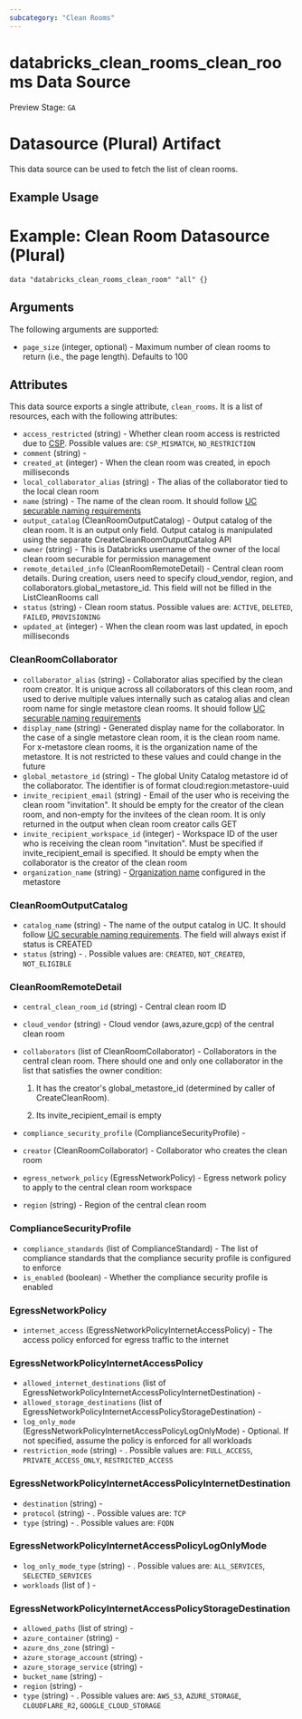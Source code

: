 ```yaml
---
subcategory: "Clean Rooms"
---
```

# databricks_clean_rooms_clean_rooms Data Source
Preview Stage: `GA`

# Datasource (Plural) Artifact

This data source can be used to fetch the list of clean rooms.

## Example Usage
# Example: Clean Room Datasource (Plural)

```hcl
data "databricks_clean_rooms_clean_room" "all" {}
```

## Arguments
The following arguments are supported:
* `page_size` (integer, optional) - Maximum number of clean rooms to return (i.e., the page length). Defaults to 100



## Attributes
This data source exports a single attribute, `clean_rooms`. It is a list of resources, each with the following attributes:
* `access_restricted` (string) - Whether clean room access is restricted due to [CSP](https://docs.databricks.com/en/security/privacy/security-profile.html). Possible values are: `CSP_MISMATCH`, `NO_RESTRICTION`
* `comment` (string) - 
* `created_at` (integer) - When the clean room was created, in epoch milliseconds
* `local_collaborator_alias` (string) - The alias of the collaborator tied to the local clean room
* `name` (string) - The name of the clean room.
  It should follow [UC securable naming requirements](https://docs.databricks.com/en/data-governance/unity-catalog/index.html#securable-object-naming-requirements)
* `output_catalog` (CleanRoomOutputCatalog) - Output catalog of the clean room. It is an output only field. Output catalog is manipulated
  using the separate CreateCleanRoomOutputCatalog API
* `owner` (string) - This is Databricks username of the owner of the local clean room securable for permission management
* `remote_detailed_info` (CleanRoomRemoteDetail) - Central clean room details. During creation, users need to specify
  cloud_vendor, region, and collaborators.global_metastore_id.
  This field will not be filled in the ListCleanRooms call
* `status` (string) - Clean room status. Possible values are: `ACTIVE`, `DELETED`, `FAILED`, `PROVISIONING`
* `updated_at` (integer) - When the clean room was last updated, in epoch milliseconds

### CleanRoomCollaborator
* `collaborator_alias` (string) - Collaborator alias specified by the clean room creator. It is unique across all collaborators of this clean room, and used to derive
  multiple values internally such as catalog alias and clean room name for single metastore clean rooms.
  It should follow [UC securable naming requirements](https://docs.databricks.com/en/data-governance/unity-catalog/index.html#securable-object-naming-requirements)
* `display_name` (string) - Generated display name for the collaborator. In the case of a single metastore clean room, it is the clean
  room name. For x-metastore clean rooms, it is the organization name of the metastore. It is not restricted to
  these values and could change in the future
* `global_metastore_id` (string) - The global Unity Catalog metastore id of the collaborator. The identifier is of format cloud:region:metastore-uuid
* `invite_recipient_email` (string) - Email of the user who is receiving the clean room "invitation". It should be empty
  for the creator of the clean room, and non-empty for the invitees of the clean room.
  It is only returned in the output when clean room creator calls GET
* `invite_recipient_workspace_id` (integer) - Workspace ID of the user who is receiving the clean room "invitation". Must be specified if
  invite_recipient_email is specified.
  It should be empty when the collaborator is the creator of the clean room
* `organization_name` (string) - [Organization name](:method:metastores/list#metastores-delta_sharing_organization_name)
  configured in the metastore

### CleanRoomOutputCatalog
* `catalog_name` (string) - The name of the output catalog in UC.
  It should follow [UC securable naming requirements](https://docs.databricks.com/en/data-governance/unity-catalog/index.html#securable-object-naming-requirements).
  The field will always exist if status is CREATED
* `status` (string) - . Possible values are: `CREATED`, `NOT_CREATED`, `NOT_ELIGIBLE`

### CleanRoomRemoteDetail
* `central_clean_room_id` (string) - Central clean room ID
* `cloud_vendor` (string) - Cloud vendor (aws,azure,gcp) of the central clean room
* `collaborators` (list of CleanRoomCollaborator) - Collaborators in the central clean room. There should one and only one collaborator
  in the list that satisfies the owner condition:
  
  1. It has the creator's global_metastore_id (determined by caller of CreateCleanRoom).
  
  2. Its invite_recipient_email is empty
* `compliance_security_profile` (ComplianceSecurityProfile) - 
* `creator` (CleanRoomCollaborator) - Collaborator who creates the clean room
* `egress_network_policy` (EgressNetworkPolicy) - Egress network policy to apply to the central clean room workspace
* `region` (string) - Region of the central clean room

### ComplianceSecurityProfile
* `compliance_standards` (list of ComplianceStandard) - The list of compliance standards that the compliance security profile is configured to enforce
* `is_enabled` (boolean) - Whether the compliance security profile is enabled

### EgressNetworkPolicy
* `internet_access` (EgressNetworkPolicyInternetAccessPolicy) - The access policy enforced for egress traffic to the internet

### EgressNetworkPolicyInternetAccessPolicy
* `allowed_internet_destinations` (list of EgressNetworkPolicyInternetAccessPolicyInternetDestination) - 
* `allowed_storage_destinations` (list of EgressNetworkPolicyInternetAccessPolicyStorageDestination) - 
* `log_only_mode` (EgressNetworkPolicyInternetAccessPolicyLogOnlyMode) - Optional. If not specified, assume the policy is enforced for all workloads
* `restriction_mode` (string) - . Possible values are: `FULL_ACCESS`, `PRIVATE_ACCESS_ONLY`, `RESTRICTED_ACCESS`

### EgressNetworkPolicyInternetAccessPolicyInternetDestination
* `destination` (string) - 
* `protocol` (string) - . Possible values are: `TCP`
* `type` (string) - . Possible values are: `FQDN`

### EgressNetworkPolicyInternetAccessPolicyLogOnlyMode
* `log_only_mode_type` (string) - . Possible values are: `ALL_SERVICES`, `SELECTED_SERVICES`
* `workloads` (list of ) - 

### EgressNetworkPolicyInternetAccessPolicyStorageDestination
* `allowed_paths` (list of string) - 
* `azure_container` (string) - 
* `azure_dns_zone` (string) - 
* `azure_storage_account` (string) - 
* `azure_storage_service` (string) - 
* `bucket_name` (string) - 
* `region` (string) - 
* `type` (string) - . Possible values are: `AWS_S3`, `AZURE_STORAGE`, `CLOUDFLARE_R2`, `GOOGLE_CLOUD_STORAGE`